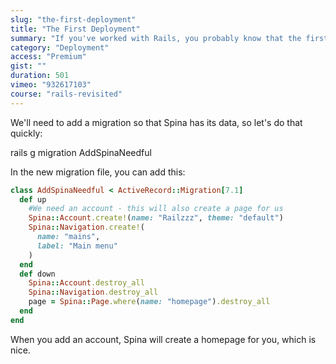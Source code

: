 ```yaml
---
slug: "the-first-deployment"
title: "The First Deployment"
summary: "If you've worked with Rails, you probably know that the first deployment is usually a matter of herding 100 or so cats. Still the same."
category: "Deployment"
access: "Premium"
gist: ""
duration: 501
vimeo: "932617103"
course: "rails-revisited"
---
```


We'll need to add a migration so that Spina has its data, so let's do that quickly:

rails g migration AddSpinaNeedful

In the new migration file, you can add this:

```ruby
class AddSpinaNeedful < ActiveRecord::Migration[7.1]
  def up
    #We need an account - this will also create a page for us
    Spina::Account.create!(name: "Railzzz", theme: "default")
    Spina::Navigation.create!(
      name: "mains",
      label: "Main menu"
    )
  end
  def down
    Spina::Account.destroy_all
    Spina::Navigation.destroy_all
    page = Spina::Page.where(name: "homepage").destroy_all
  end
end
```

When you add an account, Spina will create a homepage for you, which is nice.
